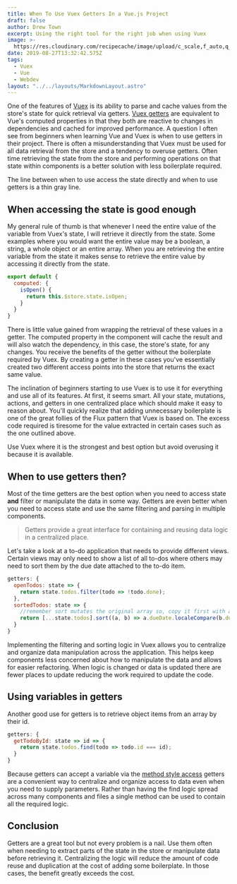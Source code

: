 ```yaml
---
title: When To Use Vuex Getters In a Vue.js Project
draft: false
author: Drew Town
excerpt: Using the right tool for the right job when using Vuex
image: >-
  https://res.cloudinary.com/recipecache/image/upload/c_scale,f_auto,q_auto,w_800/v1566912885/drewtown.dev/WhenToUseVuexGettersInaVuejsProject.jpg
date: 2019-08-27T13:32:42.575Z
tags:
  - Vuex
  - Vue
  - Webdev
layout: "../../layouts/MarkdownLayout.astro"
---
```

One of the features of [Vuex](https://vuex.vuejs.org) is its ability to parse and cache values from the store's state for quick retrieval via getters. [Vuex getters](https://vuex.vuejs.org/guide/getters.html) are equivalent to Vue's computed properties in that they both are reactive to changes in dependencies and cached for improved performance.  A question I often see from beginners when learning Vue and Vuex is when to use getters in their project.  There is often a misunderstanding that Vuex must be used for all data retrieval from the store and a tendency to overuse getters.  Often time retrieving the state from the store and performing operations on that state within components is a better solution with less boilerplate required.

The line between when to use access the state directly and when to use getters is a thin gray line.

## When accessing the state is good enough

My general rule of thumb is that whenever I need the entire value of the variable from Vuex's state, I will retrieve it directly from the state. Some examples where you would want the entire value may be a boolean, a string, a whole object or an entire array. When you are retrieving the entire variable from the state it makes sense to retrieve the entire value by accessing it directly from the state.

```js
export default {
  computed: { 
    isOpen() {
      return this.$store.state.isOpen; 
    }
  }
}
```

There is little value gained from wrapping the retrieval of these values in a getter.  The computed property in the component will cache the result and will also watch the dependency, in this case, the store's state, for any changes. You receive the benefits of the getter without the boilerplate required by Vuex.  By creating a getter in these cases you've essentially created two different access points into the store that returns the exact same value.

The inclination of beginners starting to use Vuex is to use it for everything and use all of its features.  At first, it seems smart. All your state, mutations, actions, and getters in one centralized place which should make it easy to reason about. You'll quickly realize that adding unnecessary boilerplate is one of the great follies of the Flux pattern that Vuex is based on.  The excess code required is tiresome for the value extracted in certain cases such as the one outlined above.

Use Vuex where it is the strongest and best option but avoid overusing it because it is available.

## When to use getters then?

Most of the time getters are the best option when you need to access state **and** filter or manipulate the data in some way.  Getters are even better when you need to access state and use the same filtering and parsing in multiple components.

> Getters provide a great interface for containing and reusing data logic in a centralized place.

Let's take a look at a to-do application that needs to provide different views.  Certain views may only need to show a list of all to-dos where others may need to sort them by the due date attached to the to-do item.

```js
getters: {
  openTodos: state => {
    return state.todos.filter(todo => !todo.done);
  },
  sortedTodos: state => {
    //remember sort mutates the original array so, copy it first with a spread.
    return [...state.todos].sort((a, b) => a.dueDate.localeCompare(b.dueDate));
  }
}
```
Implementing the filtering and sorting logic in Vuex allows you to centralize and organize data manipulation across the application.  This helps keep components less concerned about how to manipulate the data and allows for easier refactoring. When logic is changed or data is updated there are fewer places to update reducing the work required to update the code.

## Using variables in getters

Another good use for getters is to retrieve object items from an array by their id.

```js
getters: {
  getTodoById: state => id => {
    return state.todos.find(todo => todo.id === id);
  }
}
```

Because getters can accept a variable via the [method style access](https://vuex.vuejs.org/guide/getters.html#method-style-access) getters are a convenient way to centralize and organize access to data even when you need to supply parameters.  Rather than having the find logic spread across many components and files a single method can be used to contain all the required logic.

## Conclusion

Getters are a great tool but not every problem is a nail.  Use them often when needing to extract parts of the state in the store or manipulate data before retrieving it. Centralizing the logic will reduce the amount of code reuse and duplication at the cost of adding some boilerplate.  In those cases, the benefit greatly exceeds the cost.
